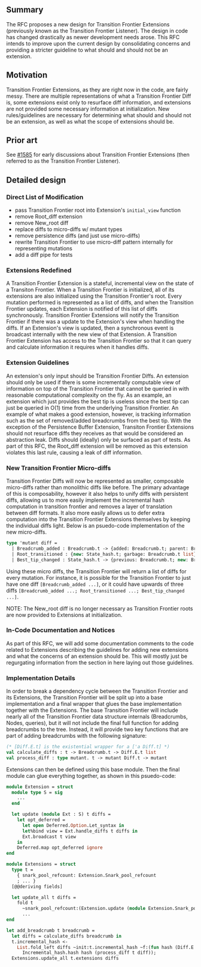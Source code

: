 ## Summary
[summary]: #summary

The RFC proposes a new design for Transition Frontier Extensions (previously known as the Transition Frontier Listener). The design in code has changed drastically as newer development needs arose. This RFC intends to improve upon the current design by consolidating concerns and providing a stricter guideline to what should and should not be an extension.

## Motivation
[motivation]: #motivation

Transition Frontier Extensions, as they are right now in the code, are fairly messy. There are multiple representations of what a Transition Frontier Diff is, some extensions exist only to resurface diff information, and extensions are not provided some necessary information at initialization. New rules/guidelines are necessary for determining what should and should not be an extension, as well as what the scope of extensions should be.

## Prior art
[prior-art]: #prior-art

See [#1585](https://github.com/CodaProtocol/coda/pull/1585) for early discussions about Transition Frontier Extensions (then referred to as the Transition Frontier Listener).

## Detailed design
[detailed-design]: #detailed-design

### Direct List of Modification

- pass Transition Frontier root into Extension's `initial_view` function
- remove Root\_diff extension
- remove New\_root diff
- replace diffs to micro-diffs w/ mutant types
- remove persistence diffs (and just use micro-diffs)
- rewrite Transition Frontier to use micro-diff pattern internally for representing mutations
- add a diff pipe for tests

### Extensions Redefined

A Transition Frontier Extension is a stateful, incremental view on the state of a Transiton Frontier. When a Transition Frontier is initialized, all of its extensions are also initialized using the Transition Frontier's root. Every mutation performed is represented as a list of diffs, and when the Transition Frontier updates, each Extension is notified of this list of diffs synchronously. Transition Frontier Extensions will notify the Transition Frontier if there was a update to the Extension's view when handling the diffs. If an Extension's view is updated, then a synchronous event is broadcast internally with the new view of that Extension. A Transition Frontier Extension has access to the Transition Frontier so that it can query and calculate information it requires when it handles diffs.

### Extension Guidelines

An extension's only input should be Transition Frontier Diffs. An extension should only be used if there is some incrementally computable view of information on top of the Transition Frontier that cannot be queried in with reasonable computational complexity on the fly. As an example, an extension which just provides the best tip is useless since the best tip can just be queried in O(1) time from the underlying Transition Frontier. An example of what makes a good extension, however, is tracking information such as the set of removed/added breadcrumbs from the best tip. With the exception of the Persistence Buffer Extension, Transiton Frontier Extensions should not resurface diffs they receives as that would be considered an abstraction leak. Diffs should (ideally) only be surfaced as part of tests. As part of this RFC, the Root\_diff extension will be removed as this extension violates this last rule, causing a leak of diff information.

### New Transition Frontier Micro-diffs

Transition Frontier Diffs will now be represented as smaller, composable micro-diffs rather than monolithic diffs like before. The primary advantage of this is composability, however it also helps to unify diffs with persistent diffs, allowing us to more easily implement the incremental hash computation in transition frontier and removes a layer of translation between diff formats. It also more easily allows us to defer extra computation into the Transition Frontier Extensions themselves by keeping the individual diffs light. Below is an psuedo-code implementation of the new micro-diffs.

```ocaml
type 'mutant diff =
  | Breadcrumb_added : Breadcrumb.t -> {added: Breadcrumb.t; parent: Breadcrumb.t} diff
  | Root_transitioned : {new: State_hash.t; garbage: Breadcrumb.t list} -> {previous: Root.t; new: Root.t; garbage: Breadcrumb.t list} diff
  | Best_tip_changed : State_hash.t -> {previous: Breadcrumb.t; new: Breadcrumb.t} diff
```

Using these micro diffs, the Transition Frontier will return a list of diffs for every mutation. For instance, it is possible for the Transition Frontier to just have one diff `[Breadcrumb_added ...]`, or it could have upwards of three diffs `[Breadcrumb_added ...; Root_transitioned ...; Best_tip_changed ...]`.

NOTE: The New\_root diff is no longer necessary as Transition Frontier roots are now provided to Extensions at initialization.

### In-Code Documentation and Notices

As part of this RFC, we will add some documentation comments to the code related to Extensions describing the guidelines for adding new extensions and what the concerns of an extension should be. This will mostly just be regurgating information from the section in here laying out those guidelines.

### Implementation Details

In order to break a dependency cycle between the Transition Frontier and its Extensions, the Transition Frontier will be split up into a base implementation and a final wrapper that glues the base implementation together with the Extensions. The base Transition Frontier will include nearly all of the Transition Frontier data structure internals (Breadcrumbs, Nodes, queries), but it will not include the final full function for adding breadcrumbs to the tree. Instead, it will provide two key functions that are part of adding breadcrumbs with the following signature:

```ocaml
(* [Diff.E.t] is the existential wrapper for a ['a Diff.t] *)
val calculate_diffs : t -> Breadcrumb.t -> Diff.E.t list
val process_diff : type mutant. t -> mutant Diff.t -> mutant
```

Extensions can then be defined using this base module. Then the final module can glue everything together, as shown in this psuedo-code:

```ocaml
module Extension = struct
  module type S = sig
    ...
  end

  let update (module Ext : S) t diffs =
    let opt_deferred =
      let open Deferred.Option.Let_syntax in
      let%bind view = Ext.handle_diffs t diffs in
      Ext.broadcast t view
    in
    Deferred.map opt_deferred ignore
end

module Extensions = struct
  type t =
    { snark_pool_refcount: Extension.Snark_pool_refcount
    ; ... }
  [@@deriving fields]

  let update_all t diffs =
    fold t
      ~snark_pool_refcount:(Extension.update (module Extension.Snark_pool_refcount))
      ...
end

let add_breadcrumb t breadcrumb =
  let diffs = calculate_diffs breadcrumb in
  t.incremental_hash <-
    List.fold_left diffs ~init:t.incremental_hash ~f:(fun hash (Diff.E.T diff) ->
      Incremental_hash.hash hash (process_diff t diff));
  Extensions.update_all t.extensions diffs
```

